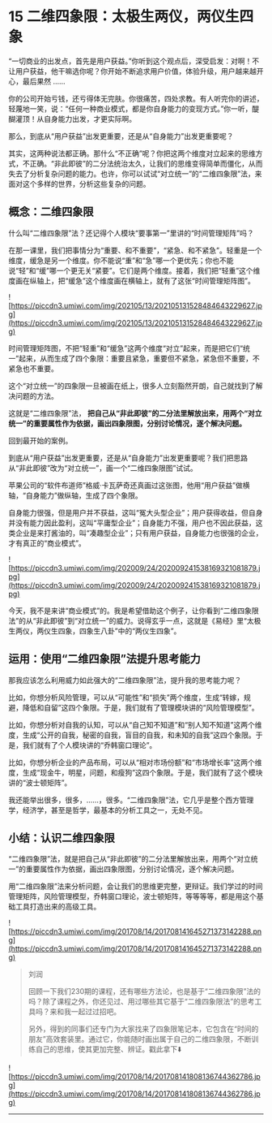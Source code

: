 # 15 二维四象限：太极生两仪，两仪生四象

“一切商业的出发点，首先是用户获益。”你听到这个观点后，深受启发：对啊！不让用户获益，他干嘛选你呢？你开始不断追求用户价值，体验升级，用户越来越开心，最后果然 ……

你的公司开始亏钱，还亏得体无完肤。你很痛苦，四处求教。有人听完你的讲述，轻蔑地一笑，说：“任何一种商业模式，都是你自身能力的变现方式。”你一听，醍醐灌顶！从自身能力出发，才更实际啊。

那么，到底从“用户获益”出发更重要，还是从“自身能力”出发更重要呢？

其实，这两种说法都正确。那什么“不正确”呢？你把这两个维度对立起来的思维方式，不正确。“非此即彼”的二分法统治太久，让我们的思维变得简单而僵化，从而失去了分析复杂问题的能力。也许，你可以试试“对立统一”的“二维四象限”法，来面对这个多样的世界，分析这些复杂的问题。

## 概念：二维四象限

什么叫“二维四象限”法？还记得个人模块“要事第一”里讲的“时间管理矩阵”吗？

在那一课里，我们把事情分为“重要、和不重要”，“紧急、和不紧急”。轻重是一个维度，缓急是另一个维度。你不能说“重”和“急”哪一个更优先；你也不能说“轻”和“缓”哪一个更无关“紧要”。它们是两个维度。接着，我们把“轻重”这个维度画在纵轴上，把“缓急”这个维度画在横轴上，就有了这张“时间管理矩阵图”。

![https://piccdn3.umiwi.com/img/202105/13/202105131528484643229627.jpg](https://piccdn3.umiwi.com/img/202105/13/202105131528484643229627.jpg)

时间管理矩阵图，不把“轻重”和“缓急”这两个维度“对立”起来，而是把它们“统一”起来，从而生成了四个象限：重要且紧急，重要但不紧急，紧急但不重要，不紧急也不重要。

这个“对立统一”的四象限一旦被画在纸上，很多人立刻豁然开朗，自己就找到了解决问题的方法。

这就是“二维四象限”法， **把自己从“非此即彼”的二分法里解放出来，用两个“对立统一”的重要属性作为依据，画出四象限图，分别讨论情况，逐个解决问题。**

回到最开始的案例。

到底从“用户获益”出发更重要，还是从“自身能力”出发更重要呢？我们把思路从“非此即彼”改为“对立统一”，画一个“二维四象限图”试试。

苹果公司的“软件布道师”格威·卡瓦萨奇还真画过这张图，他用“用户获益”做横轴，“自身能力”做纵轴，生成了四个象限。

自身能力很强，但是用户并不获益，这叫“冤大头型企业”；用户获得收益，但自身并没有能力因此盈利，这叫“平庸型企业”；自身能力不强，用户也不因此获益，这类企业是来打酱油的，叫“凑趣型企业”；只有用户获益，自身能力也很强的企业，才有真正的“商业模式”。

![https://piccdn3.umiwi.com/img/202009/24/202009241538169321081879.jpg](https://piccdn3.umiwi.com/img/202009/24/202009241538169321081879.jpg)

今天，我不是来讲“商业模式”的。我是希望借助这个例子，让你看到“二维四象限法”的从“非此即彼”到“对立统一”的威力。说得玄乎一点，这就是《易经》里“太极生两仪，两仪生四象，四象生八卦”中的“两仪生四象”。

## 运用：使用“二维四象限”法提升思考能力

那我应该怎么利用威力如此强大的“二维四象限”法，提升我的思考能力呢？

比如，你想分析风险管理，可以从“可能性”和“损失”两个维度，生成“转嫁，规避，降低和自留”这四个象限。于是，我们就有了管理模块讲的“风险管理模型”。

比如，你想分析对自我的认知，可以从“自己知不知道”和“别人知不知道”这两个维度，生成“公开的自我，秘密的自我，盲目的自我，和未知的自我”这四个象限。于是，我们就有了个人模块讲的“乔韩窗口理论”。

比如，你想分析企业的产品布局，可以从“相对市场份额”和“市场增长率”这两个维度，生成“现金牛，明星，问题，和瘦狗”这四个象限。于是，我们就有了这个模块讲的“波士顿矩阵”。

我还能举出很多，很多，……，很多。“二维四象限”法，它几乎是整个西方管理学，经济学，甚至是哲学，最基本的分析工具之一，无处不见。

## 小结：认识二维四象限

“二维四象限”法，就是把自己从“非此即彼”的二分法里解放出来，用两个“对立统一”的重要属性作为依据，画出四象限图，分别讨论情况，逐个解决问题。

用“二维四象限”法来分析问题，会让我们的思维更完整，更辩证。我们学过的时间管理矩阵，风险管理模型，乔韩窗口理论，波士顿矩阵，等等等等，都是用这个基础工具打造出来的高级工具。

![https://piccdn3.umiwi.com/img/201708/14/201708141645271373142288.png](https://piccdn3.umiwi.com/img/201708/14/201708141645271373142288.png)

> 刘润
> 
> 回顾一下我们230期的课程，还有哪些方法论，也是基于“二维四象限”法的吗？除了课程之外，你还见过、用过哪些其它基于“二维四象限法”的思考工具吗？来和我一起过过招吧。
> 
> 另外，得到的同事们还专门为大家找来了四象限笔记本，它包含在“时间的朋友”高效套装里。通过它，你能随时画出属于自己的二维四象限，不断训练自己的思维，使其更加完整、辨证。戳此拿下⬇️ 

![https://piccdn3.umiwi.com/img/201708/14/201708141808136744362786.jpg](https://piccdn3.umiwi.com/img/201708/14/201708141808136744362786.jpg)

---
